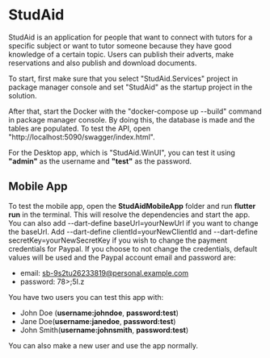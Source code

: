 # StudAid

StudAid is an application for people that want to connect with tutors for a specific subject or want to tutor someone because they have good knowledge of a certain topic. Users can publish their adverts, make reservations and also publish and download documents. 

To start, first make sure that you select "StudAid.Services" project in package manager console and set "StudAid" as the startup project in the solution.

After that, start the Docker with the "docker-compose up --build" command in package manager console. By doing this, the database is made and the tables are populated.
To test the API, open "http://localhost:5090/swagger/index.html". 

For the Desktop app, which is "StudAid.WinUI", you can test it using **"admin"** as the username and **"test"** as the password.

## Mobile App

To test the mobile app, open the **StudAidMobileApp** folder and run **flutter run** in the terminal. This will resolve the dependencies and start the app. You can also add --dart-define baseUrl=yourNewUrl if you want to change the baseUrl. Add --dart-define clientId=yourNewClientId and --dart-define secretKey=yourNewSecretKey if you wish to change the payment credentials for Paypal. If you choose to not change the credentials, default values will be used and the Paypal account email and password are:
- email: sb-9s2tu26233819@personal.example.com
- password: 78>;5I.z

You have two users you can test this app with:
- John Doe (**username:johndoe**, **password:test**)
- Jane Doe(**username:janedoe**, **password:test**)
- John Smith(**username:johnsmith**, **password:test**)
  
You can also make a new user and use the app normally.
